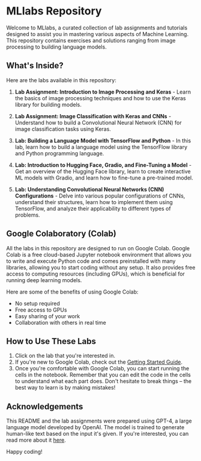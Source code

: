 # MLlabs Repository

Welcome to MLlabs, a curated collection of lab assignments and tutorials designed to assist you in mastering various aspects of Machine Learning. This repository contains exercises and solutions ranging from image processing to building language models.

## What's Inside?

Here are the labs available in this repository:

1. **Lab Assignment: Introduction to Image Processing and Keras** - Learn the basics of image processing techniques and how to use the Keras library for building models.

2. **Lab Assignment: Image Classification with Keras and CNNs** - Understand how to build a Convolutional Neural Network (CNN) for image classification tasks using Keras.

3. **Lab: Building a Language Model with TensorFlow and Python** - In this lab, learn how to build a language model using the TensorFlow library and Python programming language.

4. **Lab: Introduction to Hugging Face, Gradio, and Fine-Tuning a Model** - Get an overview of the Hugging Face library, learn to create interactive ML models with Gradio, and learn how to fine-tune a pre-trained model.

5. **Lab: Understanding Convolutional Neural Networks (CNN) Configurations** - Delve into various popular configurations of CNNs, understand their structures, learn how to implement them using TensorFlow, and analyze their applicability to different types of problems.

## Google Colaboratory (Colab)

All the labs in this repository are designed to run on Google Colab. Google Colab is a free cloud-based Jupyter notebook environment that allows you to write and execute Python code and comes preinstalled with many libraries, allowing you to start coding without any setup. It also provides free access to computing resources (including GPUs), which is beneficial for running deep learning models.

Here are some of the benefits of using Google Colab:

- No setup required
- Free access to GPUs
- Easy sharing of your work
- Collaboration with others in real time

## How to Use These Labs

1. Click on the lab that you're interested in.
2. If you're new to Google Colab, check out the [Getting Started Guide](https://colab.research.google.com/notebooks/welcome.ipynb).
3. Once you're comfortable with Google Colab, you can start running the cells in the notebook. Remember that you can edit the code in the cells to understand what each part does. Don't hesitate to break things – the best way to learn is by making mistakes!

## Acknowledgements

This README and the lab assignments were prepared using GPT-4, a large language model developed by OpenAI. The model is trained to generate human-like text based on the input it's given. If you're interested, you can read more about it [here](https://openai.com/research/).

Happy coding!
